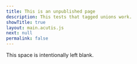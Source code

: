 ```yaml
---
title: This is an unpublished page
description: This tests that tagged unions work.
showTitle: true
layout: main.acutis.js
next: null
permalink: false
---
```


This space is intentionally left blank.
